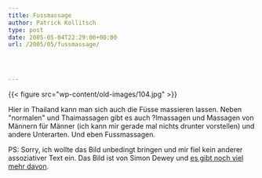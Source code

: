 ```yaml
---
title: Fussmassage
author: Patrick Kollitsch
type: post
date: 2005-05-04T22:29:00+00:00
url: /2005/05/fussmassage/




---
```

{{< figure src="wp-content/old-images/104.jpg" >}}

Hier in Thailand kann man sich auch die Füsse massieren lassen. Neben "normalen" und Thaimassagen gibt es auch ?lmassagen und Massagen von Männern für Männer (ich kann mir gerade mal nichts drunter vorstellen) und andere Unterarten. Und eben Fussmassagen.

PS: Sorry, ich wollte das Bild unbedingt bringen und mir fiel kein anderer assoziativer Text ein. Das Bild ist von Simon Dewey und [es gibt noch viel mehr davon][1].

 [1]: http://www.erasmagazine.com/jesus/galeria.shtml
